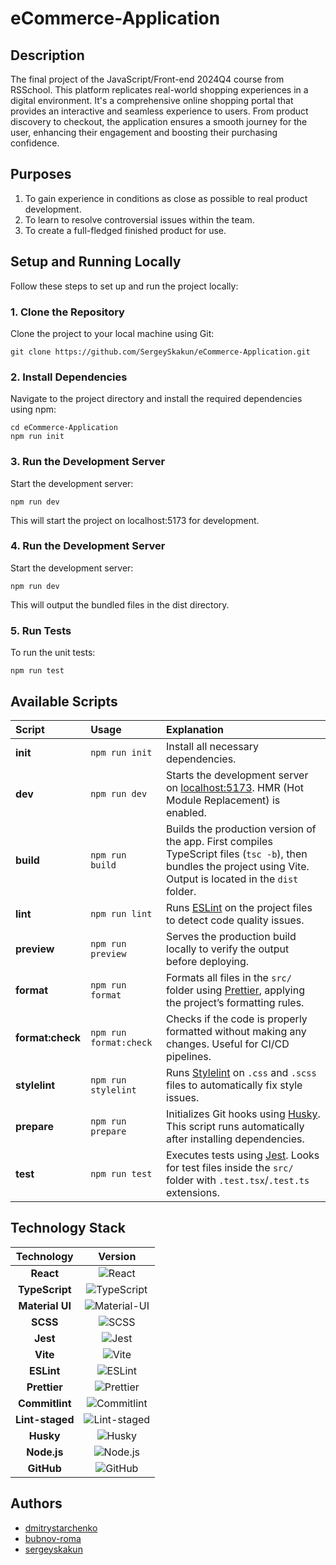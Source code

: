 # eCommerce-Application

## Description

The final project of the JavaScript/Front-end 2024Q4 course from RSSchool.
This platform replicates real-world shopping experiences in a digital environment. It's a comprehensive online shopping portal that provides an interactive and seamless experience to users. From product discovery to checkout, the application ensures a smooth journey for the user, enhancing their engagement and boosting their purchasing confidence.

## Purposes

1. To gain experience in conditions as close as possible to real product development.
2. To learn to resolve controversial issues within the team.
3. To create a full-fledged finished product for use.

## Setup and Running Locally

Follow these steps to set up and run the project locally:

### 1. Clone the Repository

Clone the project to your local machine using Git:

`git clone https://github.com/SergeySkakun/eCommerce-Application.git`

### 2. Install Dependencies

Navigate to the project directory and install the required dependencies using npm:

```
cd eCommerce-Application
npm run init
```

### 3. Run the Development Server

Start the development server:

`npm run dev`

This will start the project on localhost:5173 for development.

### 4. Run the Development Server

Start the development server:

`npm run dev`

This will output the bundled files in the dist directory.

### 5. Run Tests

To run the unit tests:

`npm run test`

## Available Scripts

| Script            | Usage                  | Explanation                                                                                                                                                        |
| :---------------- | :--------------------- | :----------------------------------------------------------------------------------------------------------------------------------------------------------------- |
| **init**          | `npm run init`         | Install all necessary dependencies.                                                                                                                                |
| **dev**           | `npm run dev`          | Starts the development server on [localhost:5173](http://localhost:5173). HMR (Hot Module Replacement) is enabled.                                                 |
| **build**         | `npm run build`        | Builds the production version of the app. First compiles TypeScript files (`tsc -b`), then bundles the project using Vite. Output is located in the `dist` folder. |
| **lint**          | `npm run lint`         | Runs [ESLint](https://eslint.org/) on the project files to detect code quality issues.                                                                             |
| **preview**       | `npm run preview`      | Serves the production build locally to verify the output before deploying.                                                                                         |
| **format**        | `npm run format`       | Formats all files in the `src/` folder using [Prettier](https://prettier.io/), applying the project’s formatting rules.                                            |
| **format\:check** | `npm run format:check` | Checks if the code is properly formatted without making any changes. Useful for CI/CD pipelines.                                                                   |
| **stylelint**     | `npm run stylelint`    | Runs [Stylelint](https://stylelint.io/) on `.css` and `.scss` files to automatically fix style issues.                                                             |
| **prepare**       | `npm run prepare`      | Initializes Git hooks using [Husky](https://typicode.github.io/husky/). This script runs automatically after installing dependencies.                              |
| **test**          | `npm run test`         | Executes tests using [Jest](https://jestjs.io/). Looks for test files inside the `src/` folder with `.test.tsx`/`.test.ts` extensions.                             |

## Technology Stack

|   Technology    |                                                   Version                                                   |
| :-------------: | :---------------------------------------------------------------------------------------------------------: |
|    **React**    |           ![React](https://img.shields.io/badge/React-^19.0.0-61DAFB?logo=react&logoColor=white)            |
| **TypeScript**  |    ![TypeScript](https://img.shields.io/badge/TypeScript-~5.7.2-3178C6?logo=typescript&logoColor=white)     |
| **Material UI** |     ![Material-UI](https://img.shields.io/badge/Material--UI-v7.1.0-blue.svg?logo=mui&logoColor=white)      |
|    **SCSS**     |                ![SCSS](https://img.shields.io/badge/SCSS--CD6799?logo=sass&logoColor=white)                 |
|    **Jest**     |             ![Jest](https://img.shields.io/badge/Jest-^29.7.0-C21325?logo=jest&logoColor=white)             |
|    **Vite**     |             ![Vite](https://img.shields.io/badge/Vite-^6.3.1-646CFF?logo=vite&logoColor=white)              |
|   **ESLint**    |          ![ESLint](https://img.shields.io/badge/ESLint-^9.26.0-4B32C3?logo=eslint&logoColor=white)          |
|  **Prettier**   |       ![Prettier](https://img.shields.io/badge/Prettier-^3.5.3-F7B93E?logo=prettier&logoColor=white)        |
| **Commitlint**  |    ![Commitlint](https://img.shields.io/badge/Commitlint-^19.8.0-3F51B5?logo=commitlint&logoColor=white)    |
| **Lint-staged** | ![Lint-staged](https://img.shields.io/badge/Lint--staged-^15.5.1-DB7093?logo=githubactions&logoColor=white) |
|    **Husky**    |            ![Husky](https://img.shields.io/badge/Husky-^9.1.7-5D3A00?logo=husky&logoColor=white)            |
|   **Node.js**   |        ![Node.js](https://img.shields.io/badge/Node.js-v22.15.0-339933?logo=node.js&logoColor=white)        |
|   **GitHub**    |        ![GitHub](https://img.shields.io/badge/GitHub-Repository-181717?logo=github&logoColor=white)         |

## Authors

- [dmitrystarchenko](https://github.com/dmitrystarchenko)
- [bubnov-roma](https://github.com/bubnov-roma)
- [sergeyskakun](https://github.com/sergeyskakun)
